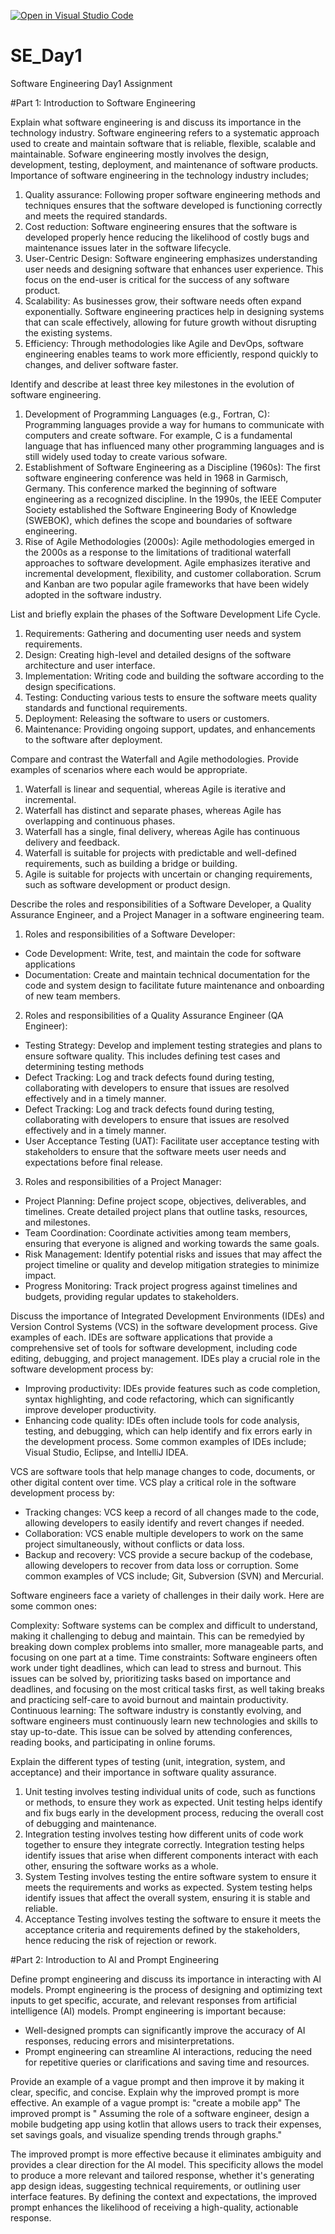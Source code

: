[![Open in Visual Studio Code](https://classroom.github.com/assets/open-in-vscode-2e0aaae1b6195c2367325f4f02e2d04e9abb55f0b24a779b69b11b9e10269abc.svg)](https://classroom.github.com/online_ide?assignment_repo_id=18383607&assignment_repo_type=AssignmentRepo)
# SE_Day1
Software Engineering Day1 Assignment

#Part 1: Introduction to Software Engineering

Explain what software engineering is and discuss its importance in the technology industry.
Software engineering refers to a systematic approach used to create and maintain software that is reliable, flexible, scalable and maintainable. Sofware engineering mostly involves the design, development, testing, deployment, and maintenance of software products.
Importance of software engineering in the technology industry includes;
1. Quality assurance: Following proper software engineering methods and techniques ensures that the software developed is functioning correctly and meets the required standards.
2. Cost reduction: Software engineering ensures that the software is developed properly hence reducing the likelihood of costly bugs and maintenance issues later in the software lifecycle.
3. User-Centric Design: Software engineering emphasizes understanding user needs and designing software that enhances user experience. This focus on the end-user is critical for the success of any software product.
4. Scalability: As businesses grow, their software needs often expand exponentially. Software engineering practices help in designing systems that can scale effectively, allowing for future growth without disrupting the existing systems.
5. Efficiency: Through methodologies like Agile and DevOps, software engineering enables teams to work more efficiently, respond quickly to changes, and deliver software faster. 



Identify and describe at least three key milestones in the evolution of software engineering.
1. Development of Programming Languages (e.g., Fortran, C): Programming languages provide a way for humans to communicate with computers and create software. For example, C is a fundamental language that has influenced many other programming languages and is still widely used today to create various sofware.
2. Establishment of Software Engineering as a Discipline (1960s): The first software engineering conference was held in 1968 in Garmisch, Germany. This conference marked the beginning of software engineering as a recognized discipline. In the 1990s, the IEEE Computer Society established the Software Engineering Body of Knowledge (SWEBOK), which defines the scope and boundaries of software engineering.
3. Rise of Agile Methodologies (2000s): Agile methodologies emerged in the 2000s as a response to the limitations of traditional waterfall approaches to software development. Agile emphasizes iterative and incremental development, flexibility, and customer collaboration. Scrum and Kanban are two popular agile frameworks that have been widely adopted in the software industry.

List and briefly explain the phases of the Software Development Life Cycle.
1. Requirements: Gathering and documenting user needs and system requirements.
2. Design: Creating high-level and detailed designs of the software architecture and user interface.
3. Implementation: Writing code and building the software according to the design specifications.
4. Testing: Conducting various tests to ensure the software meets quality standards and functional requirements.
5. Deployment: Releasing the software to users or customers.
6. Maintenance: Providing ongoing support, updates, and enhancements to the software after deployment.


Compare and contrast the Waterfall and Agile methodologies. Provide examples of scenarios where each would be appropriate.
1. Waterfall is linear and sequential, whereas Agile is iterative and incremental.
2. Waterfall has distinct and separate phases, whereas Agile has overlapping and continuous phases.
3. Waterfall has a single, final delivery, whereas Agile has continuous delivery and feedback.
4. Waterfall is suitable for projects with predictable and well-defined requirements, such as building a bridge or building.
5. Agile is suitable for projects with uncertain or changing requirements, such as software development or product design.

Describe the roles and responsibilities of a Software Developer, a Quality Assurance Engineer, and a Project Manager in a software engineering team.
1. Roles and responsibilities of a Software Developer:
- Code Development: Write, test, and maintain the code for software applications
- Documentation: Create and maintain technical documentation for the code and system design to facilitate future maintenance and onboarding of new team members.

2. Roles and responsibilities of a Quality Assurance Engineer (QA Engineer):
- Testing Strategy: Develop and implement testing strategies and plans to ensure software quality. This includes defining test cases and determining testing methods
- Defect Tracking: Log and track defects found during testing, collaborating with developers to ensure that issues are resolved effectively and in a timely manner.
- Defect Tracking: Log and track defects found during testing, collaborating with developers to ensure that issues are resolved effectively and in a timely manner.
- User Acceptance Testing (UAT): Facilitate user acceptance testing with stakeholders to ensure that the software meets user needs and expectations before final release.

3. Roles and responsibilities of a Project Manager:
- Project Planning: Define project scope, objectives, deliverables, and timelines. Create detailed project plans that outline tasks, resources, and milestones.
- Team Coordination: Coordinate activities among team members, ensuring that everyone is aligned and working towards the same goals.
- Risk Management: Identify potential risks and issues that may affect the project timeline or quality and develop mitigation strategies to minimize impact.
- Progress Monitoring: Track project progress against timelines and budgets, providing regular updates to stakeholders.

Discuss the importance of Integrated Development Environments (IDEs) and Version Control Systems (VCS) in the software development process. Give examples of each.
IDEs are software applications that provide a comprehensive set of tools for software development, including code editing, debugging, and project management. IDEs play a crucial role in the software development process by:

- Improving productivity: IDEs provide features such as code completion, syntax highlighting, and code refactoring, which can significantly improve developer productivity.
- Enhancing code quality: IDEs often include tools for code analysis, testing, and debugging, which can help identify and fix errors early in the development process. Some common examples of IDEs include; Visual Studio, Eclipse, and IntelliJ IDEA.

VCS are software tools that help manage changes to code, documents, or other digital content over time. VCS play a critical role in the software development process by:
- Tracking changes: VCS keep a record of all changes made to the code, allowing developers to easily identify and revert changes if needed.
- Collaboration: VCS enable multiple developers to work on the same project simultaneously, without conflicts or data loss.
- Backup and recovery: VCS provide a secure backup of the codebase, allowing developers to recover from data loss or corruption. Some common examples of VCS include; Git, Subversion (SVN) and Mercurial.


Software engineers face a variety of challenges in their daily work. Here are some common ones:

Complexity: Software systems can be complex and difficult to understand, making it challenging to debug and maintain. This can be remedyied by breaking down complex problems into smaller, more manageable parts, and focusing on one part at a time.
Time constraints: Software engineers often work under tight deadlines, which can lead to stress and burnout. This issues can be solved by, prioritizing tasks based on importance and deadlines, and focusing on the most critical tasks first, as well taking breaks and practicing self-care to avoid burnout and maintain productivity.
Continuous learning: The software industry is constantly evolving, and software engineers must continuously learn new technologies and skills to stay up-to-date. This issue can be solved by attending conferences, reading books, and participating in online forums.

Explain the different types of testing (unit, integration, system, and acceptance) and their importance in software quality assurance.
1. Unit testing involves testing individual units of code, such as functions or methods, to ensure they work as expected. Unit testing helps identify and fix bugs early in the development process, reducing the overall cost of debugging and maintenance.
2. Integration testing involves testing how different units of code work together to ensure they integrate correctly.  Integration testing helps identify issues that arise when different components interact with each other, ensuring the software works as a whole.
3. System Testing involves testing the entire software system to ensure it meets the requirements and works as expected. System testing helps identify issues that affect the overall system, ensuring it is stable and reliable.
4. Acceptance Testing involves testing the software to ensure it meets the acceptance criteria and requirements defined by the stakeholders, hence reducing the risk of rejection or rework.

#Part 2: Introduction to AI and Prompt Engineering


Define prompt engineering and discuss its importance in interacting with AI models.
Prompt engineering is the process of designing and optimizing text inputs to get specific, accurate, and relevant responses from artificial intelligence (AI) models.
Prompt engineering is important because:
- Well-designed prompts can significantly improve the accuracy of AI responses, reducing errors and misinterpretations.
- Prompt engineering can streamline AI interactions, reducing the need for repetitive queries or clarifications and saving time and resources.

Provide an example of a vague prompt and then improve it by making it clear, specific, and concise. Explain why the improved prompt is more effective.
An example of a vague prompt is: "create a mobile app"
The improved prompt is " Assuming the role of a software engineer, design a mobile budgeting app using kotlin that allows users to track their expenses, set savings goals, and visualize spending trends through graphs."

The improved prompt is more effective because it eliminates ambiguity and provides a clear direction for the AI model. This specificity allows the model to produce a more relevant and tailored response, whether it's generating app design ideas, suggesting technical requirements, or outlining user interface features. By defining the context and expectations, the improved prompt enhances the likelihood of receiving a high-quality, actionable response.